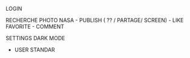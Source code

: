 LOGIN

RECHERCHE PHOTO NASA
    - PUBLISH ( ?? / PARTAGE/ SCREEN)
    - LIKE FAVORITE
    - COMMENT

SETTINGS DARK MODE
- USER STANDAR